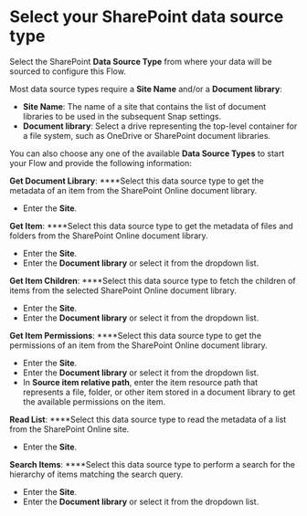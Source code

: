 # Select your SharePoint data source type

Select the SharePoint **Data Source Type** from where your data will be sourced to configure this Flow. 

Most data source types require a **Site Name** and/or a **Document library**:

* **Site Name**: The name of a site that contains the list of document libraries to be used in the subsequent Snap settings.
* **Document library**: Select a drive representing the top-level container for a file system, such as OneDrive or SharePoint document libraries. 

You can also choose any one of the available **Data Source Types** to start your Flow and provide the following information:

**Get Document Library**: ****Select this data source type to get the metadata of an item from the SharePoint Online document library.

* Enter the **Site**.

**Get Item**: ****Select this data source type to get the metadata of files and folders from the SharePoint Online document library.

* Enter the **Site**.
* Enter the **Document library** or select it from the dropdown list.

**Get Item Children**: ****Select this data source type to fetch the children of items from the selected SharePoint Online document library. 

* Enter the **Site**.
* Enter the **Document library** or select it from the dropdown list.

**Get Item Permissions**: ****Select this data source type to get the permissions of an item from the SharePoint Online document library.

* Enter the **Site**.
* Enter the **Document library** or select it from the dropdown list.
* In **Source item relative path**, enter the item resource path that represents a file, folder, or other item stored in a document library to get the available permissions on the item.

**Read List**: ****Select this data source type to read the metadata of a list from the SharePoint Online site.

* Enter the **Site**.

**Search Items**: ****Select this data source type to perform a search for the hierarchy of items matching the search query.

* Enter the **Site**.
* Enter the **Document library** or select it from the dropdown list.

